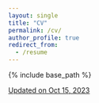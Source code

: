 ```yaml
---
layout: single
title: "CV"
permalink: /cv/
author_profile: true
redirect_from:
  - /resume
---
```


{% include base_path %}

[Updated on Oct 15, 2023](https://aliciachenw.github.io/files/CV.pdf)
